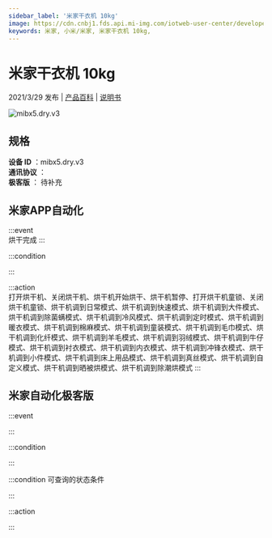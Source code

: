 ```yaml
---
sidebar_label: '米家干衣机 10kg'
image: https://cdn.cnbj1.fds.api.mi-img.com/iotweb-user-center/developer_1679047903861j5ykDVQ6.png?GalaxyAccessKeyId=AKVGLQWBOVIRQ3XLEW&Expires=9223372036854775807&Signature=ruI8S/IlJ6q1ry29RnnYGsBPCrA=
keywords: 米家, 小米/米家, 米家干衣机 10kg, 
---
```

# 米家干衣机 10kg

2021/3/29 发布 | [产品百科](https://home.mi.com/webapp/content/baike/product/index.html?model=mibx5.dry.v3/) | [说明书](https://home.mi.com/views/introduction.html?model=mibx5.dry.v3&region=cn)

![mibx5.dry.v3](https://cdn.cnbj1.fds.api.mi-img.com/iotweb-user-center/developer_1679047903861j5ykDVQ6.png?GalaxyAccessKeyId=AKVGLQWBOVIRQ3XLEW&Expires=9223372036854775807&Signature=ruI8S/IlJ6q1ry29RnnYGsBPCrA=)

## 规格  
> 
**设备 ID** ：mibx5.dry.v3  
**通讯协议** ：  
**极客版**  ： 待补充 


## 米家APP自动化  

:::event  
烘干完成
:::

:::condition  

:::

:::action   
打开烘干机、关闭烘干机、烘干机开始烘干、烘干机暂停、打开烘干机童锁、关闭烘干机童锁、烘干机调到日常模式、烘干机调到快速模式、烘干机调到大件模式、烘干机调到除菌螨模式、烘干机调到冷风模式、烘干机调到定时模式、烘干机调到暖衣模式、烘干机调到棉麻模式、烘干机调到童装模式、烘干机调到毛巾模式、烘干机调到化纤模式、烘干机调到羊毛模式、烘干机调到羽绒模式、烘干机调到牛仔模式、烘干机调到衬衣模式、烘干机调到内衣模式、烘干机调到冲锋衣模式、烘干机调到小件模式、烘干机调到床上用品模式、烘干机调到真丝模式、烘干机调到自定义模式、烘干机调到晒被烘模式、烘干机调到除潮烘模式
:::

## 米家自动化极客版  

:::event  

:::

:::condition  

:::

:::condition 可查询的状态条件  

:::

:::action  

:::

        
